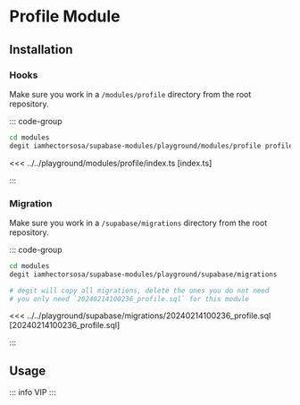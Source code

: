 # Profile Module

## Installation

### Hooks

Make sure you work in a `/modules/profile` directory from the root repository.

::: code-group

```bash [Using degit]
cd modules
degit iamhectorsosa/supabase-modules/playground/modules/profile profile
```

<<< ../../playground/modules/profile/index.ts [index.ts]

:::

### Migration

Make sure you work in a `/supabase/migrations` directory from the root repository.

::: code-group

```bash [Using degit]
cd modules
degit iamhectorsosa/supabase-modules/playground/supabase/migrations

# degit will copy all migrations, delete the ones you do not need
# you only need `20240214100236_profile.sql` for this module
```

<<< ../../playground/supabase/migrations/20240214100236_profile.sql [20240214100236_profile.sql]

:::

## Usage

::: info
VIP
:::